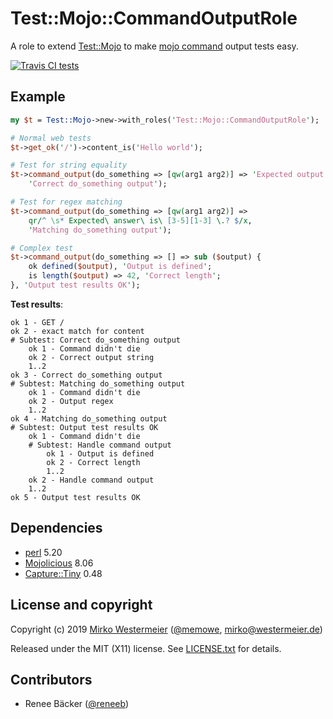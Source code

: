 Test::Mojo::CommandOutputRole
=============================

A role to extend [Test::Mojo][tm] to make [mojo command][mc] output tests easy.

[![Travis CI tests][travis-badge]][travis-report]

[tm]: https://mojolicious.org/perldoc/Test/Mojo
[mc]: https://mojolicious.org/perldoc/Mojolicious/Command
[travis-badge]: https://travis-ci.org/memowe/Test-Mojo-CommandOutputRole.svg?branch=master
[travis-report]: https://travis-ci.org/memowe/Test-Mojo-CommandOutputRole

Example
-------

```perl
my $t = Test::Mojo->new->with_roles('Test::Mojo::CommandOutputRole');

# Normal web tests
$t->get_ok('/')->content_is('Hello world');

# Test for string equality
$t->command_output(do_something => [qw(arg1 arg2)] => 'Expected output',
    'Correct do_something output');

# Test for regex matching
$t->command_output(do_something => [qw(arg1 arg2)] =>
    qr/^ \s* Expected\ answer\ is\ [3-5][1-3] \.? $/x,
    'Matching do_something output');

# Complex test
$t->command_output(do_something => [] => sub ($output) {
    ok defined($output), 'Output is defined';
    is length($output) => 42, 'Correct length';
}, 'Output test results OK');
```

**Test results**:

    ok 1 - GET /
    ok 2 - exact match for content
    # Subtest: Correct do_something output
        ok 1 - Command didn't die
        ok 2 - Correct output string
        1..2
    ok 3 - Correct do_something output
    # Subtest: Matching do_something output
        ok 1 - Command didn't die
        ok 2 - Output regex
        1..2
    ok 4 - Matching do_something output
    # Subtest: Output test results OK
        ok 1 - Command didn't die
        # Subtest: Handle command output
            ok 1 - Output is defined
            ok 2 - Correct length
            1..2
        ok 2 - Handle command output
        1..2
    ok 5 - Output test results OK

Dependencies
------------

- [perl][] 5.20
- [Mojolicious][mojo] 8.06
- [Capture::Tiny][cati] 0.48

[perl]: https://www.perl.org/get.html
[mojo]: https://metacpan.org/pod/Mojolicious
[cati]: https://metacpan.org/pod/Capture::Tiny

License and copyright
---------------------

Copyright (c) 2019 [Mirko Westermeier][mirko] ([\@memowe][mgh], [mirko@westermeier.de][mmail])

Released under the MIT (X11) license. See [LICENSE.txt][mit] for details.

[mirko]: http://mirko.westermeier.de
[mgh]: https://github.com/memowe
[mmail]: mailto:mirko@westermeier.de
[mit]: LICENSE.txt

Contributors
------------

- Renee Bäcker ([\@reneeb][reneeb])

[reneeb]: https://github.com/reneeb
